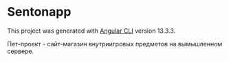 # Sentonapp

This project was generated with [Angular CLI](https://github.com/angular/angular-cli) version 13.3.3.

Пет-проект - сайт-магазин внутриигровых предметов на вымышленном сервере. 
